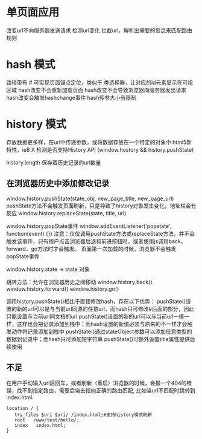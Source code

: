 # 单页面应用
改变url不向服务器发送请求
检测url变化
拦截url，解析出需要的信息来匹配路由规则

# hash 模式
路径带有 #
可实现页面锚点定位，类似于 类选择器，让对应的id元素显示在可视区域
hash改变不会重新加载页面
hash改变不会导致浏览器向服务器发出请求
hash改变会触发hashchange事件
hash传参大小有限制


# history 模式
存放数据更多样，在url中传递参数，或将数据存放在一个特定的对象中
html5新特性，ie8 X
检测是否支持History API (window.hostory && history.pushState)

history.length 保存着历史记录的url数量

## 在浏览器历史中添加修改记录
window.history.pushState(state_obj, new_page_title, new_page_url)
pushState方法不会触发页面刷新，只是导致了history对象发生变化，地址栏会有反应
window.history.replaceState(state, title, url)

window.history.popState事件
window.addEventListener('popstate', function(event) {})
注意：仅仅调用pushState方法或replaceState方法，并不会触发该事件，只有用户点击浏览器后退和前进按钮时，或者使用js调用back、forward、go方法时才会触发。
页面第一次加载的时候，浏览器不会触发popState事件

window.history.state -> state 对象

跳转方法：允许在浏览器历史之间移动
window.history.back()
window.history.forward()
window.history.go()

调用history.pushState()相比于直接修改hash，存在以下优势：
pushState()设置的新的url可以是与当前url同源的任意url，而hash只可修改#后面的部分，因此只能设置与当前url同文档的url
pushState()设置的新的url可以与当前url一摸一样，这样也会把记录添加到栈中；而hash设置的新值必须与原来的不一样才会触发动作将记录添加到栈中
pushState()通过stateObject参数可以添加任意类型的数据到记录中；而hash只可添加短字符串
pushState()可额外设置title属性提供后续使用

## 不足
在用户手动输入url后回车，或者刷新（重启）浏览器的时候，会报一个404的错误，找不到指定路由，需要后端去指向正确的路由匹配, 比如当url不匹配时跳转到index.html.

```nginx
location / {
   try_files $uri $uri/ /index.html;#支持history模式刷新
   root   /www/test/hello/;
   index   index.html;
}
```